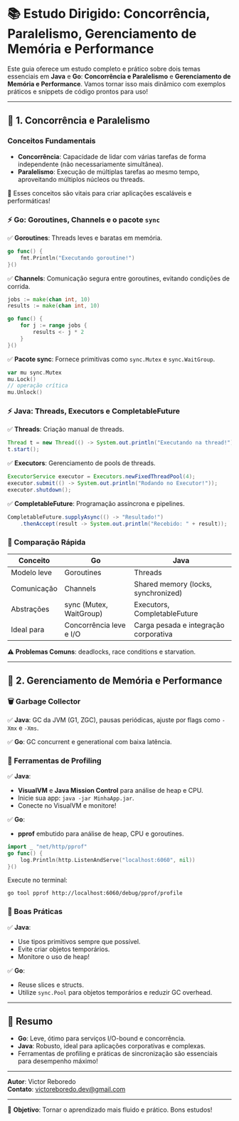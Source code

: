 
# 📚 Estudo Dirigido: Concorrência, Paralelismo, Gerenciamento de Memória e Performance

Este guia oferece um estudo completo e prático sobre dois temas essenciais em **Java** e **Go**: **Concorrência e Paralelismo** e **Gerenciamento de Memória e Performance**. Vamos tornar isso mais dinâmico com exemplos práticos e snippets de código prontos para uso!

---

## 🚀 1. Concorrência e Paralelismo

### Conceitos Fundamentais

- **Concorrência**: Capacidade de lidar com várias tarefas de forma independente (não necessariamente simultânea).
- **Paralelismo**: Execução de múltiplas tarefas ao mesmo tempo, aproveitando múltiplos núcleos ou threads.

🔑 Esses conceitos são vitais para criar aplicações escaláveis e performáticas!

### ⚡ Go: Goroutines, Channels e o pacote `sync`

✅ **Goroutines**: Threads leves e baratas em memória.

```go
go func() {
    fmt.Println("Executando goroutine!")
}()
```

✅ **Channels**: Comunicação segura entre goroutines, evitando condições de corrida.

```go
jobs := make(chan int, 10)
results := make(chan int, 10)

go func() {
    for j := range jobs {
        results <- j * 2
    }
}()
```

✅ **Pacote sync**: Fornece primitivas como `sync.Mutex` e `sync.WaitGroup`.

```go
var mu sync.Mutex
mu.Lock()
// operação crítica
mu.Unlock()
```

### ⚡ Java: Threads, Executors e CompletableFuture

✅ **Threads**: Criação manual de threads.

```java
Thread t = new Thread(() -> System.out.println("Executando na thread!"));
t.start();
```

✅ **Executors**: Gerenciamento de pools de threads.

```java
ExecutorService executor = Executors.newFixedThreadPool(4);
executor.submit(() -> System.out.println("Rodando no Executor!"));
executor.shutdown();
```

✅ **CompletableFuture**: Programação assíncrona e pipelines.

```java
CompletableFuture.supplyAsync(() -> "Resultado!")
    .thenAccept(result -> System.out.println("Recebido: " + result));
```

### 🔎 Comparação Rápida

| Conceito        | Go                       | Java                                    |
|------------------|-------------------------|-----------------------------------------|
| Modelo leve     | Goroutines               | Threads                                  |
| Comunicação     | Channels                 | Shared memory (locks, synchronized)     |
| Abstrações      | sync (Mutex, WaitGroup)  | Executors, CompletableFuture             |
| Ideal para      | Concorrência leve e I/O  | Carga pesada e integração corporativa    |

⚠️ **Problemas Comuns**: deadlocks, race conditions e starvation.

---

## 🧠 2. Gerenciamento de Memória e Performance

### 🗑️ Garbage Collector

✅ **Java**: GC da JVM (G1, ZGC), pausas periódicas, ajuste por flags como `-Xmx` e `-Xms`.

✅ **Go**: GC concurrent e generational com baixa latência.

### 🔧 Ferramentas de Profiling

✅ **Java**:
- **VisualVM** e **Java Mission Control** para análise de heap e CPU.
- Inicie sua app: `java -jar MinhaApp.jar`.
- Conecte no VisualVM e monitore!

✅ **Go**:
- **pprof** embutido para análise de heap, CPU e goroutines.

```go
import _ "net/http/pprof"
go func() {
    log.Println(http.ListenAndServe("localhost:6060", nil))
}()
```

Execute no terminal:

```bash
go tool pprof http://localhost:6060/debug/pprof/profile
```

### 🌟 Boas Práticas

✅ **Java**:  
- Use tipos primitivos sempre que possível.  
- Evite criar objetos temporários.  
- Monitore o uso de heap!  

✅ **Go**:  
- Reuse slices e structs.  
- Utilize `sync.Pool` para objetos temporários e reduzir GC overhead.  

---

## 🎯 Resumo

- **Go**: Leve, ótimo para serviços I/O-bound e concorrência.  
- **Java**: Robusto, ideal para aplicações corporativas e complexas.  
- Ferramentas de profiling e práticas de sincronização são essenciais para desempenho máximo!

---

**Autor**: Victor Reboredo  
**Contato**: victoreboredo.dev@gmail.com

---

🎯 **Objetivo**: Tornar o aprendizado mais fluido e prático. Bons estudos!

